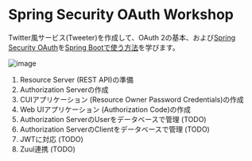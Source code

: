 # Spring Security OAuth Workshop

Twitter風サービス(Tweeter)を作成して、OAuth 2の基本、および[Spring Security OAuth](https://projects.spring.io/spring-security-oauth/)を[Spring Bootで使う方法](http://docs.spring.io/spring-boot/docs/1.5.1.RELEASE/reference/html/boot-features-security.html#boot-features-security-oauth2)を学びます。


![image](https://qiita-image-store.s3.amazonaws.com/0/1852/a3d0d4e0-f22b-2f01-5b4b-36df828630f2.png)

1. Resource Server (REST API)の準備
1. Authorization Serverの作成
1. CUIアプリケーション (Resource Owner Password Credentials)の作成
1. Web UIアプリケーション (Authorization Code)の作成
1. Authorization ServerのUserをデータベースで管理 (TODO)
1. Authorization ServerのClientをデータベースで管理 (TODO)
1. JWTに対応 (TODO)
1. Zuul連携 (TODO)
